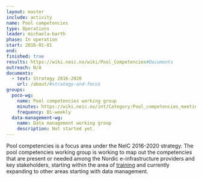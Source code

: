 ```yaml
---
layout: master
include: activity
name: Pool competencies
type: Operations
leader: michaela-barth
phase: In operation
start: 2016-01-01
end: 
finished: true
results: https://wiki.neic.no/wiki/Pool_Competencies#Documents
outreach: N/A
documents:
  - text: Strategy 2016-2020
    url: /about/#strategy-and-focus
groups:
  poco-wg:
    name: Pool competencies working group
    minutes: https://wiki.neic.no/int/Category:Pool_competencies_meetings
    frequency: Bi-weekly
  data-management-wg:
    name: Data management working group
    description: Not started yet.
---
```


Pool competencies is a focus area under the NeIC 2016-2020 strategy. The pool
competencies working group is working to map out the competencies that are
present or needed among the Nordic e-infrastructure providers and key
stakeholders, starting within the area of [training](../training) and currently
expanding to other areas starting with data management.
